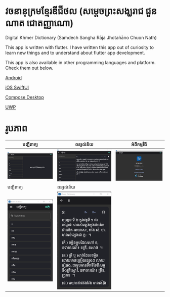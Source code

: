 # វចនានុក្រមខ្មែរឌីជីថល (សម្តេចព្រះសង្ឃរាជ ជួន ណាត ជោតញ្ញាណោ)

Digital Khmer Dictionary (Samdech Sangha Rāja Jhotañāno Chuon Nath)

This app is written with flutter. I have written this app out of curiosity to learn new things and to understand about flutter app development.

This app is also available in other programming languages and platform. Check them out below.

[Android](https://github.com/sovathna/Khmer-Dictionary)

[iOS SwiftUI](https://github.com/sovathna/khmerdictionary)

[Compose Desktop](https://github.com/sovathna/compose-dictionary)

[UWP](https://github.com/sovathna/UwpDictionary)

# រូបភាព

| បញ្ជីពាក្យ                 | ពន្យល់ន័យ                   | អំពីកម្មវិធី                |
|----------------------------|----------------------------|----------------------------|
| ![1](screenshots/1.png) | ![2](screenshots/2.png) | ![3](screenshots/3.png) |
| បញ្ជីពាក្យ                 | ពន្យល់ន័យ                   |
| ![1](screenshots/4.png) | ![2](screenshots/5.png) |
